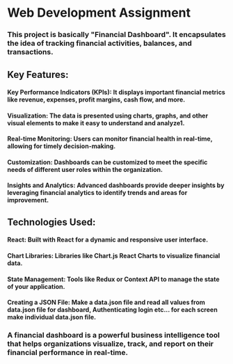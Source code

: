 # Web Development Assignment
### This project is basically "Financial Dashboard". It encapsulates the idea of tracking financial activities, balances, and transactions.
## Key Features:
#### Key Performance Indicators (KPIs): It displays important financial metrics like revenue, expenses, profit margins, cash flow, and more.
#### Visualization: The data is presented using charts, graphs, and other visual elements to make it easy to understand and analyze1.
#### Real-time Monitoring: Users can monitor financial health in real-time, allowing for timely decision-making.
#### Customization: Dashboards can be customized to meet the specific needs of different user roles within the organization.
#### Insights and Analytics: Advanced dashboards provide deeper insights by leveraging financial analytics to identify trends and areas for improvement.

## Technologies Used:
#### React: Built with React for a dynamic and responsive user interface.
#### Chart Libraries: Libraries like Chart.js React Charts to visualize financial data.
#### State Management: Tools like Redux or Context API to manage the state of your application.
#### Creating a JSON File: Make a data.json file and read all values from data.json file for dashboard, Authenticating login etc... for each screen make individual data.json file.

### A financial dashboard is a powerful business intelligence tool that helps organizations visualize, track, and report on their financial performance in real-time.
